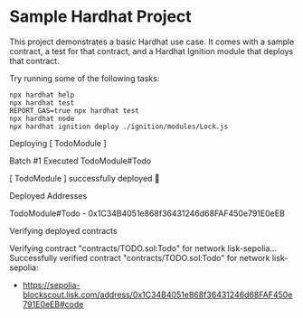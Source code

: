 # Sample Hardhat Project

This project demonstrates a basic Hardhat use case. It comes with a sample contract, a test for that contract, and a Hardhat Ignition module that deploys that contract.

Try running some of the following tasks:

```shell
npx hardhat help
npx hardhat test
REPORT_GAS=true npx hardhat test
npx hardhat node
npx hardhat ignition deploy ./ignition/modules/Lock.js
```

Deploying [ TodoModule ]

Batch #1
Executed TodoModule#Todo

[ TodoModule ] successfully deployed 🚀

Deployed Addresses

TodoModule#Todo - 0x1C34B4051e868f36431246d68FAF450e791E0eEB

Verifying deployed contracts

Verifying contract "contracts/TODO.sol:Todo" for network lisk-sepolia...
Successfully verified contract "contracts/TODO.sol:Todo" for network lisk-sepolia:

- https://sepolia-blockscout.lisk.com/address/0x1C34B4051e868f36431246d68FAF450e791E0eEB#code
